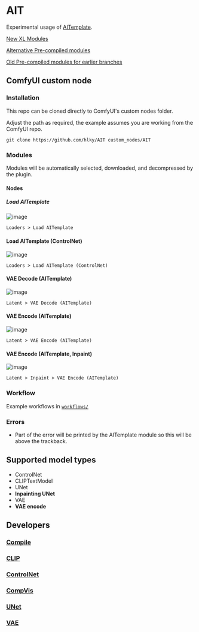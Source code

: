# AIT
 
Experimental usage of [AITemplate](https://github.com/facebookincubator/AITemplate).

[New XL Modules](https://huggingface.co/Fizzledorf/AITemplateXL)

[Alternative Pre-compiled modules](https://huggingface.co/city96/AITemplate)

[Old Pre-compiled modules for earlier branches](https://huggingface.co/datasets/Fizzledorf/AITemplate_V1_V2)

## ComfyUI custom node

### Installation

This repo can be cloned directly to ComfyUI's custom nodes folder.

Adjust the path as required, the example assumes you are working from the ComfyUI repo.
```
git clone https://github.com/hlky/AIT custom_nodes/AIT
```

### Modules

Modules will be automatically selected, downloaded, and decompressed by the plugin.

#### Nodes

##### Load AITemplate

![image](https://github.com/hlky/AIT/assets/106811348/75d25eac-4c50-4a83-bb47-58a10d38e094)

`Loaders > Load AITemplate`

#### Load AITemplate (ControlNet)

![image](https://github.com/hlky/AIT/assets/106811348/d410a55b-2d45-4e5c-8f36-50b1d3b84b4b)

`Loaders > Load AITemplate (ControlNet)`

#### VAE Decode (AITemplate)

![image](https://github.com/hlky/AIT/assets/106811348/75cfe24d-912a-4e7b-880f-18e97809d810)

`Latent > VAE Decode (AITemplate)`

#### VAE Encode (AITemplate)

![image](https://github.com/hlky/AIT/assets/106811348/7562c744-e3b1-4a63-9c49-b1a9875dbc47)

`Latent > VAE Encode (AITemplate)`

#### VAE Encode (AITemplate, Inpaint)

![image](https://github.com/hlky/AIT/assets/106811348/dce433cb-8160-4cba-9d87-829b0e75288e)

`Latent > Inpaint > VAE Encode (AITemplate)`


### Workflow

Example workflows in [`workflows/`](https://github.com/hlky/AIT/tree/main/workflows)

### Errors

* Part of the error will be printed by the AITemplate module so this will be above the trackback.

## Supported model types
* ControlNet
* CLIPTextModel
* UNet
* **Inpainting UNet**
* VAE
* **VAE encode**

## Developers

### [Compile](https://github.com/hlky/AIT/blob/main/docs/compile.md)

### [CLIP](https://github.com/hlky/AIT/blob/main/docs/clip.md)

### [ControlNet](https://github.com/hlky/AIT/blob/main/docs/controlnet.md)

### [CompVis](https://github.com/hlky/AIT/blob/main/docs/compvis.md)

### [UNet](https://github.com/hlky/AIT/blob/main/docs/unet.md)

### [VAE](https://github.com/hlky/AIT/blob/main/docs/vae.md)
